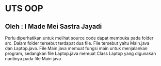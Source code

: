 <h1>UTS OOP</h1>
<h2>Oleh : I Made Mei Sastra Jayadi</h2>
<p>
Perlu diperhatikan untuk melihat source code dapat membuka pada folder src. 
Dalam folder tersebut terdapat dua file. File tersebut yaitu Main.java dan Laptop.java. 
File Main.java memuat fungsi main untuk menjalankan program, sedangkan file Laptop.java
memuat Class Laptop yang digunakan nantinya pada file Main.java
</p>
